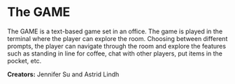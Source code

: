 # The GAME
The GAME is a text-based game set in an office. The game is played in 
the terminal where the player can explore the room. Choosing between 
different prompts, the player can navigate through the room and explore
the features such as standing in line for coffee, chat with other players, 
put items in the pocket, etc.

**Creators:**
Jennifer Su and Astrid Lindh
